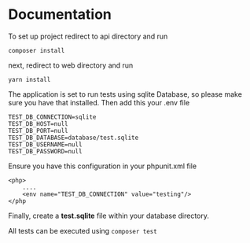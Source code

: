 # Documentation

To set up project 
redirect to api directory and run 
```
composer install 
```
next, redirect to web directory and run 
```
yarn install
```
The application is set to run tests using sqlite Database, so please make sure you have that installed.
Then add this your .env file
```
TEST_DB_CONNECTION=sqlite
TEST_DB_HOST=null
TEST_DB_PORT=null
TEST_DB_DATABASE=database/test.sqlite
TEST_DB_USERNAME=null
TEST_DB_PASSWORD=null
```

Ensure you have this configuration in your phpunit.xml file
```
<php>
    ....
    <env name="TEST_DB_CONNECTION" value="testing"/>
</php
```
Finally, create a **test.sqlite** file within your database directory.

All tests can be executed using 
```composer test```
